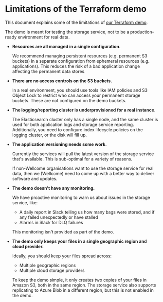 # Limitations of the Terraform demo

This document explains some of the limitations of [our Terraform demo](../README.md#creating-the-demo).

The demo is meant for testing the storage service, not to be a production-ready environment for real data.

-   **Resources are all managed in a single configuration.**

    We recommend managing persistent resources (e.g. permanent S3 buckets) in a separate configuration from ephemeral resources (e.g. applications).
    This reduces the risk of a bad application change affecting the permanent data stores.

-   **There are no access controls on the S3 buckets.**

    In a real environment, you should use tools like IAM policies and S3 Object Lock to restrict who can access your permanent storage buckets.
    These are not configured on the demo buckets.

-   **The logging/reporting cluster is underprovisioned for a real instance.**

    The Elasticsearch cluster only has a single node, and the same cluster is used for both application logs and storage service reporting.
    Additionally, you need to configure index lifecycle policies on the logging cluster, or the disk will fill up.

-   **The application versioning needs some work.**

    Currently the services will pull the latest version of the storage service that's available.
    This is sub-optimal for a variety of reasons.

    If non-Wellcome organisations want to use the storage service for real data, then we (Wellcome) need to come up with a better way to deliver software and updates.

-   **The demo doesn't have any monitoring.**

    We have proactive monitoring to warn us about issues in the storage service, like:

    -   A daily report in Slack telling us how many bags were stored, and if any failed unexpectedly or have stalled
    -   Alarms in Slack for DLQ failures

    This monitoring isn't provided as part of the demo.

-   **The demo only keeps your files in a single geographic region and cloud provider.**

    Ideally, you should keep your files spread across:

    -   Multiple geographic regions
    -   Multiple cloud storage providers

    To keep the demo simple, it only creates two copies of your files in Amazon S3, both in the same region.
    The storage service also supports replicating to Azure Blob in a different region, but this is not enabled in the demo.
